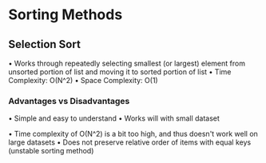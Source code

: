 # Sorting Methods

## Selection Sort

• Works through repeatedly selecting smallest (or largest) element from unsorted portion of list and moving it to sorted portion of list
• Time Complexity: O(N^2)
• Space Complexity: O(1)

### Advantages vs Disadvantages

• Simple and easy to understand
• Works will with small dataset

• Time complexity of O(N^2) is a bit too high, and thus doesn't work well on large datasets
• Does not preserve relative order of items with equal keys (unstable sorting method)
